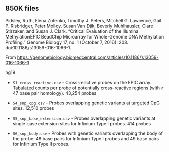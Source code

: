 ## 850K files

Pidsley, Ruth, Elena Zotenko, Timothy J. Peters, Mitchell G. Lawrence, Gail P. Risbridger, Peter Molloy, Susan Van Djik, Beverly Muhlhausler, Clare Stirzaker, and Susan J. Clark. “Critical Evaluation of the Illumina MethylationEPIC BeadChip Microarray for Whole-Genome DNA Methylation Profiling.” Genome Biology 17, no. 1 (October 7, 2016): 208. doi:10.1186/s13059-016-1066-1.

From https://genomebiology.biomedcentral.com/articles/10.1186/s13059-016-1066-1

hg19

- `S1_cross_reactive.csv` - Cross-reactive probes on the EPIC array. Tabulated counts per probe of potentially cross-reactive regions (with ≥ 47 base pair homology). 43,254 probes

- `S4_snp_cpg.csv` - Probes overlapping genetic variants at targeted CpG sites. 12,510 probes

- `S5_snp_base_extension.csv` - Probes overlapping genetic variants at single base extension sites for Infinium Type I probes. 414 probes 

- `S6_snp_body.csv` - Probes with genetic variants overlapping the body of the probe: 48 base pairs for Infinium Type I probes and 49 base pairs for Infinium Type II probes.







